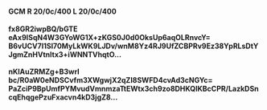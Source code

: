 #### GCM R 20/0c/400 L 20/0c/400
**fx8GR2iwpBQ/bGTE**<br/>**eAx9ISqN4W3GYoWG1X+zKGS0J0d0OksUp6aqOLRnvcY=**<br/>**B6vUCV7l1Sl70MyLkWK9LJDv/wnM8Yz4RJ9UfZCBPRv9Ez38YpRLsDtYJgmZnHVtnltx3+iWNNTVhqtO...**<br/><br/>
**nKlAuZRMZg+B3wrI**<br/>**bc/R0aW0eNDSCvfm3XWgwjX2qZI8SWFD4cvAd3cNGYc=**<br/>**PaZciP9BpUmfPYMvudVmnmzaTtEWtx3ch9zo8DHKQlKBcCPR/LazkDSncqEhqgePzuFxacvn4kD3jgZ8...**
